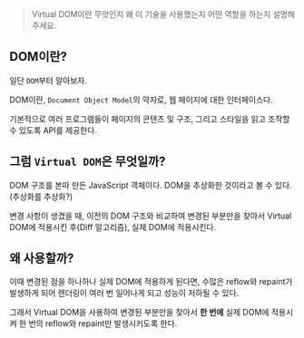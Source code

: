 > Virtual DOM이란 무엇인지 왜 이 기술을 사용했는지 어떤 역할을 하는지 설명해주세요.

## DOM이란?

일단 `DOM`부터 알아보자.

DOM이란, `Document Object Model`의 약자로, 웹 페이지에 대한 인터페이스다.

기본적으로 여러 프로그램들이 페이지의 콘텐츠 및 구조, 그리고 스타일을 읽고 조작할 수 있도록 API를 제공한다.

## 그럼 `Virtual DOM`은 무엇일까?

DOM 구조를 본따 만든 JavaScript 객체이다. DOM을 추상화한 것이라고 볼 수 있다. (추상화를 추상화?)

변경 사항이 생겼을 때, 이전의 DOM 구조와 비교하여 변경된 부분만을 찾아서 Virtual DOM에 적용시킨 후(Diff 알고리즘), 실제 DOM에 적용시킨다.

## 왜 사용할까?

이때 변경된 점을 하나하나 실제 DOM에 적용하게 된다면, 수많은 reflow와 repaint가 발생하게 되어 렌더링이 여러 번 일어나게 되고 성능이 저하될 수 있다.

그래서 Virtual DOM을 사용하여 변경된 부분만을 찾아서 **한 번에** 실제 DOM에 적용시켜 한 번의 reflow와 repaint만 발생시키도록 한다.

